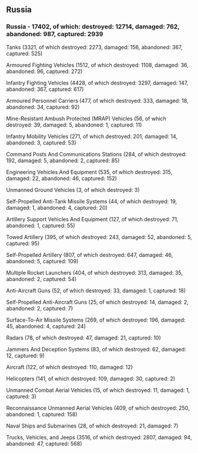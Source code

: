
 
 ## Russia
 
 ### Russia - 17402, of which: destroyed: 12714, damaged: 762, abandoned: 987, captured: 2939

 

 

 Tanks (3321, of which destroyed: 2273, damaged: 156, abandoned: 367, captured: 525)

 Armoured Fighting Vehicles (1512, of which destroyed: 1108, damaged: 36, abandoned: 96, captured: 272)

 Infantry Fighting Vehicles (4428, of which destroyed: 3297, damaged: 147, abandoned: 367, captured: 617)

 Armoured Personnel Carriers (477, of which destroyed: 333, damaged: 18, abandoned: 34, captured: 92)

 Mine-Resistant Ambush Protected (MRAP) Vehicles (56, of which destroyed: 39, damaged: 5, abandoned: 1, captured: 11)

 Infantry Mobility Vehicles (271, of which destroyed: 201, damaged: 14, abandoned: 3, captured: 53)

 Command Posts And Communications Stations (284, of which destroyed: 192, damaged: 5, abandoned: 2, captured: 85)

 Engineering Vehicles And Equipment (535, of which destroyed: 315, damaged: 22, abandoned: 46, captured: 152)

 Unmanned Ground Vehicles (3, of which destroyed: 3)

 Self-Propelled Anti-Tank Missile Systems (44, of which destroyed: 19, damaged: 1, abandoned: 4, captured: 20)

 Artillery Support Vehicles And Equipment (127, of which destroyed: 71, abandoned: 1, captured: 55)

 Towed Artillery (395, of which destroyed: 243, damaged: 52, abandoned: 5, captured: 95)

 Self-Propelled Artillery (807, of which destroyed: 647, damaged: 46, abandoned: 5, captured: 109)

 Multiple Rocket Launchers (404, of which destroyed: 313, damaged: 35, abandoned: 2, captured: 54)

 Anti-Aircraft Guns (52, of which destroyed: 33, damaged: 1, captured: 18)

 Self-Propelled Anti-Aircraft Guns (25, of which destroyed: 14, damaged: 2, abandoned: 2, captured: 7)

 Surface-To-Air Missile Systems (269, of which destroyed: 196, damaged: 45, abandoned: 4, captured: 24)

 Radars (78, of which destroyed: 47, damaged: 21, captured: 10)

 Jammers And Deception Systems (83, of which destroyed: 62, damaged: 12, captured: 9)

 Aircraft (122, of which destroyed: 110, damaged: 12)

 Helicopters (141, of which destroyed: 109, damaged: 30, captured: 2)

 Unmanned Combat Aerial Vehicles (15, of which destroyed: 11, damaged: 1, captured: 3)

 Reconnaissance Unmanned Aerial Vehicles (409, of which destroyed: 250, abandoned: 1, captured: 158)

 Naval Ships and Submarines (28, of which destroyed: 21, damaged: 7)

 Trucks, Vehicles, and Jeeps (3516, of which destroyed: 2807, damaged: 94, abandoned: 47, captured: 568)

